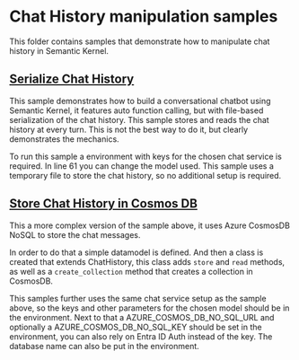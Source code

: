 # Chat History manipulation samples

This folder contains samples that demonstrate how to manipulate chat history in Semantic Kernel.

## [Serialize Chat History](./serialize_chat_history.py)

This sample demonstrates how to build a conversational chatbot using Semantic Kernel, it features auto function calling, but with file-based serialization of the chat history. This sample stores and reads the chat history at every turn. This is not the best way to do it, but clearly demonstrates the mechanics.

To run this sample a environment with keys for the chosen chat service is required. In line 61 you can change the model used. This sample uses a temporary file to store the chat history, so no additional setup is required.

## [Store Chat History in Cosmos DB](./store_chat_history_in_cosmos_db.py)

This a more complex version of the sample above, it uses Azure CosmosDB NoSQL to store the chat messages.

In order to do that a simple datamodel is defined. And then a class is created that extends ChatHistory, this class adds `store` and `read` methods, as well as a `create_collection` method that creates a collection in CosmosDB.

This samples further uses the same chat service setup as the sample above, so the keys and other parameters for the chosen model should be in the environment. Next to that a AZURE_COSMOS_DB_NO_SQL_URL and optionally a AZURE_COSMOS_DB_NO_SQL_KEY should be set in the environment, you can also rely on Entra ID Auth instead of the key. The database name can also be put in the environment.
